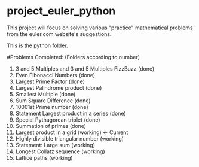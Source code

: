 # project_euler_python

This project will focus on solving various "practice" mathematical problems from the euler.com website's suggestions. 

This is the python folder.

#Problems Completed: (Folders according to number)
1. 3 and 5 Multiples and 3 and 5 Multiples FizzBuzz         (done)
2. Even Fibonacci Numbers                                   (done)
3. Largest Prime Factor                                     (done)
4. Largest Palindrome product                               (done)
5. Smallest Multiple                                        (done)
6. Sum Square Difference                                    (done)
7. 10001st Prime number                                     (done)
8. Statement Largest product in a series                    (done)
9. Special Pythagorean triplet                              (done) 
10. Summation of primes                                     (done) 
11. Largest product in a grid                               (working) <- Current
12. Highly divisible triangular number                      (working)
13. Statement: Large sum                                    (working)
14. Longest Collatz sequence                                (working)
15. Lattice paths                                           (working)


